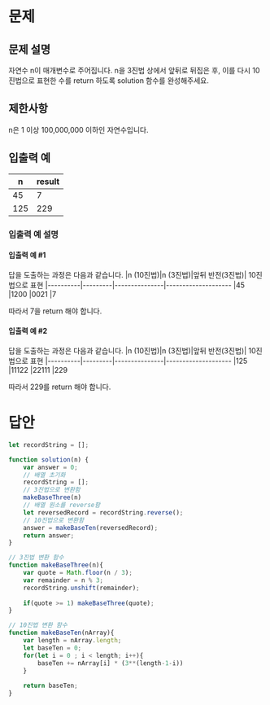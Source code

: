 # 문제

## 문제 설명
자연수 n이 매개변수로 주어집니다. n을 3진법 상에서 앞뒤로 뒤집은 후, 이를 다시 10진법으로 표현한 수를 return 하도록 solution 함수를 완성해주세요.

## 제한사항
n은 1 이상 100,000,000 이하인 자연수입니다.

## 입출력 예
| n	|result|
|---|------|
|45	|7     |
|125|229   |

### 입출력 예 설명
#### 입출력 예 #1

답을 도출하는 과정은 다음과 같습니다.
|n (10진법)|n (3진법)|앞뒤 반전(3진법)|	10진법으로 표현
|----------|---------|---------------|--------------------
|45        |1200	 |0021	         |7

따라서 7을 return 해야 합니다.

#### 입출력 예 #2

답을 도출하는 과정은 다음과 같습니다.
|n (10진법)|n (3진법)|앞뒤 반전(3진법)|	10진법으로 표현
|----------|---------|---------------|--------------------
|125       |11122    |22111          |229

따라서 229를 return 해야 합니다.

# 답안
```javascript
let recordString = [];

function solution(n) {
    var answer = 0;
    // 배열 초기화
    recordString = [];
    // 3진법으로 변환함
    makeBaseThree(n)
    // 배열 원소를 reverse함
    let reversedRecord = recordString.reverse();
    // 10진법으로 변환함
    answer = makeBaseTen(reversedRecord);
    return answer;
}

// 3진법 변환 함수
function makeBaseThree(n){
    var quote = Math.floor(n / 3);
    var remainder = n % 3;
    recordString.unshift(remainder);
    
    if(quote >= 1) makeBaseThree(quote);
}

// 10진법 변환 함수
function makeBaseTen(nArray){
    var length = nArray.length;
    let baseTen = 0;
    for(let i = 0 ; i < length; i++){
        baseTen += nArray[i] * (3**(length-1-i))
    }
    
    return baseTen;
}


```
